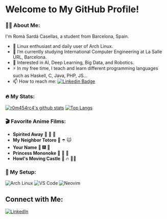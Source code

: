 # Welcome to My GitHub Profile!

### :man_technologist: About Me:

I'm Romà Sardá Casellas, a student from Barcelona, Spain.

- :penguin: Linux enthusiast and daily user of Arch Linux.
- :telescope: I’m currently studying International Computer Engineering at La Salle URL, Barcelona.
- :seedling: Interested in AI, Deep Learning, Big Data, and Robotics.
- :zap: In my free time, I teach and learn different programming languages such as Haskell, C, Java, PHP, JS...
- :mailbox: How to reach me: [![Linkedin Badge](https://img.shields.io/badge/-romasarca-blue?style=flat&logo=Linkedin&logoColor=white)](https://www.linkedin.com/in/romasarca/)

### :fire: My Stats:

[![r0m454rc4's github stats](https://github-readme-stats.vercel.app/api?username=r0m454rc4&theme=onedark&show_icons=true)](https://github.com/anuraghazra/github-readme-stats) 
[![Top Langs](https://github-readme-stats.vercel.app/api/top-langs/?username=r0m454rc4&layout=compact&theme=onedark&hide=html,css)](https://github.com/anuraghazra/github-readme-stats)

### :clapper: Favorite Anime Films:

- **Spirited Away** :pig: :dragon: :rainbow:
- **My Neighbor Totoro** :girl: :open_umbrella: :cat:
- **Your Name** :stars: :fireworks: :purple_heart:
- **Princess Mononoke** :evergreen_tree: :crown: :wolf:
- **Howl's Moving Castle** :european_castle: :fire: :mage_man:

### :penguin: My Setup:

![Arch Linux](https://img.shields.io/badge/Arch_Linux-1793D1?style=flat-square&logo=arch-linux&logoColor=white)
![VS Code](https://img.shields.io/badge/VS_Code-0078d7?style=flat-square&logo=visual-studio-code&logoColor=white)
![Neovim](https://img.shields.io/badge/Neovim-57A143?style=flat-square&logo=neovim&logoColor=white)

## Connect with Me:

[![LinkedIn](https://img.shields.io/badge/LinkedIn-0077B5?style=flat-square&logo=linkedin&logoColor=white)](https://linkedin.com/in/romasarca)
